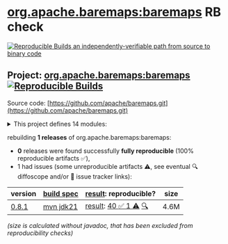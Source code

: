 [org.apache.baremaps:baremaps](https://central.sonatype.com/artifact/org.apache.baremaps/baremaps/versions) RB check
=======

[![Reproducible Builds](https://reproducible-builds.org/images/logos/rb.svg) an independently-verifiable path from source to binary code](https://reproducible-builds.org/)

## Project: [org.apache.baremaps:baremaps](https://central.sonatype.com/artifact/org.apache.baremaps/baremaps/versions) [![Reproducible Builds](https://img.shields.io/endpoint?url=https://raw.githubusercontent.com/jvm-repo-rebuild/reproducible-central/master/content/org/apache/baremaps/badge.json)](https://github.com/jvm-repo-rebuild/reproducible-central/blob/master/content/org/apache/baremaps/README.md)

Source code: [https://github.com/apache/baremaps.git](https://github.com/apache/baremaps.git)

<details><summary>This project defines 14 modules:</summary>

* [org.apache.baremaps:baremaps](https://central.sonatype.com/artifact/org.apache.baremaps/baremaps/overview)
* [org.apache.baremaps:baremaps-csv](https://central.sonatype.com/artifact/org.apache.baremaps/baremaps-csv/overview)
* [org.apache.baremaps:baremaps-data](https://central.sonatype.com/artifact/org.apache.baremaps/baremaps-data/overview)
* [org.apache.baremaps:baremaps-dem](https://central.sonatype.com/artifact/org.apache.baremaps/baremaps-dem/overview)
* [org.apache.baremaps:baremaps-flatgeobuf](https://central.sonatype.com/artifact/org.apache.baremaps/baremaps-flatgeobuf/overview)
* [org.apache.baremaps:baremaps-geopackage](https://central.sonatype.com/artifact/org.apache.baremaps/baremaps-geopackage/overview)
* [org.apache.baremaps:baremaps-geoparquet](https://central.sonatype.com/artifact/org.apache.baremaps/baremaps-geoparquet/overview)
* [org.apache.baremaps:baremaps-maplibre](https://central.sonatype.com/artifact/org.apache.baremaps/baremaps-maplibre/overview)
* [org.apache.baremaps:baremaps-openstreetmap](https://central.sonatype.com/artifact/org.apache.baremaps/baremaps-openstreetmap/overview)
* [org.apache.baremaps:baremaps-pmtiles](https://central.sonatype.com/artifact/org.apache.baremaps/baremaps-pmtiles/overview)
* [org.apache.baremaps:baremaps-postgres](https://central.sonatype.com/artifact/org.apache.baremaps/baremaps-postgres/overview)
* [org.apache.baremaps:baremaps-rpsl](https://central.sonatype.com/artifact/org.apache.baremaps/baremaps-rpsl/overview)
* [org.apache.baremaps:baremaps-shapefile](https://central.sonatype.com/artifact/org.apache.baremaps/baremaps-shapefile/overview)
* [org.apache.baremaps:baremaps-store](https://central.sonatype.com/artifact/org.apache.baremaps/baremaps-store/overview)
</details>

rebuilding **1 releases** of org.apache.baremaps:baremaps:
- **0** releases were found successfully **fully reproducible** (100% reproducible artifacts :white_check_mark:),
- 1 had issues (some unreproducible artifacts :warning:, see eventual :mag: diffoscope and/or :memo: issue tracker links):

| version | [build spec](/BUILDSPEC.md) | [result](https://reproducible-builds.org/docs/jvm/): reproducible? | size |
| -- | --------- | ------ | -- |
| [0.8.1](https://central.sonatype.com/artifact/org.apache.baremaps/baremaps/0.8.1/pom) | [mvn jdk21](baremaps-0.8.1.buildspec) | [result](baremaps-0.8.1.buildinfo): [40 :white_check_mark:  1 :warning:](baremaps-0.8.1.buildcompare) [:mag:](baremaps-0.8.1.diffoscope) | 4.6M |

<i>(size is calculated without javadoc, that has been excluded from reproducibility checks)</i>
